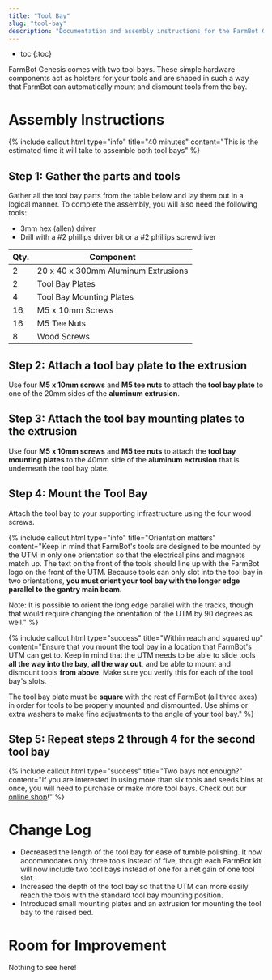 ```yaml
---
title: "Tool Bay"
slug: "tool-bay"
description: "Documentation and assembly instructions for the FarmBot Genesis Tool Bay"
---
```


* toc
{:toc}

FarmBot Genesis comes with two tool bays. These simple hardware components act as holsters for your tools and are shaped in such a way that FarmBot can automatically mount and dismount tools from the bay.




# Assembly Instructions



{%
include callout.html
type="info"
title="40 minutes"
content="This is the estimated time it will take to assemble both tool bays"
%}

## Step 1: Gather the parts and tools
Gather all the tool bay parts from the table below and lay them out in a logical manner. To complete the assembly, you will also need the following tools:

* 3mm hex (allen) driver
* Drill with a #2 phillips driver bit or a #2 phillips screwdriver

|Qty.                          |Component                     |
|------------------------------|------------------------------|
|2                             |20 x 40 x 300mm Aluminum Extrusions
|2                             |Tool Bay Plates
|4                             |Tool Bay Mounting Plates
|16                            |M5 x 10mm Screws
|16                            |M5 Tee Nuts
|8                             |Wood Screws

## Step 2: Attach a tool bay plate to the extrusion
Use four **M5 x 10mm screws** and **M5 tee nuts** to attach the **tool bay plate** to one of the 20mm sides of the **aluminum extrusion**.





## Step 3: Attach the tool bay mounting plates to the extrusion
Use four **M5 x 10mm screws** and **M5 tee nuts** to attach the **tool bay mounting plates** to  the 40mm side of the **aluminum extrusion** that is underneath the tool bay plate.





## Step 4: Mount the Tool Bay
Attach the tool bay to your supporting infrastructure using the four wood screws.

{%
include callout.html
type="info"
title="Orientation matters"
content="Keep in mind that FarmBot's tools are designed to be mounted by the UTM in only one orientation so that the electrical pins and magnets match up. The text on the front of the tools should line up with the FarmBot logo on the front of the UTM. Because tools can only slot into the tool bay in two orientations, **you must orient your tool bay with the longer edge parallel to the gantry main beam**.

Note: It is possible to orient the long edge parallel with the tracks, though that would require changing the orientation of the UTM by 90 degrees as well."
%}



{%
include callout.html
type="success"
title="Within reach and squared up"
content="Ensure that you mount the tool bay in a location that FarmBot's UTM can get to. Keep in mind that the UTM needs to be able to slide tools **all the way into the bay**, **all the way out**, and be able to mount and dismount tools **from above**. Make sure you verify this for each of the tool bay's slots.

The tool bay plate must be **square** with the rest of FarmBot (all three axes) in order for tools to be properly mounted and dismounted. Use shims or extra washers to make fine adjustments to the angle of your tool bay."
%}




## Step 5: Repeat steps 2 through 4 for the second tool bay




{%
include callout.html
type="success"
title="Two bays not enough?"
content="If you are interested in using more than six tools and seeds bins at once, you will need to purchase or make more tool bays. Check out our [online shop](https://farmbot.io/shop)!"
%}



# Change Log

* Decreased the length of the tool bay for ease of tumble polishing. It now accommodates only three tools instead of five, though each FarmBot kit will now include two tool bays instead of one for a net gain of one tool slot.
* Increased the depth of the tool bay so that the UTM can more easily reach the tools with the standard tool bay mounting position.
* Introduced small mounting plates and an extrusion for mounting the tool bay to the raised bed.

# Room for Improvement

Nothing to see here!
